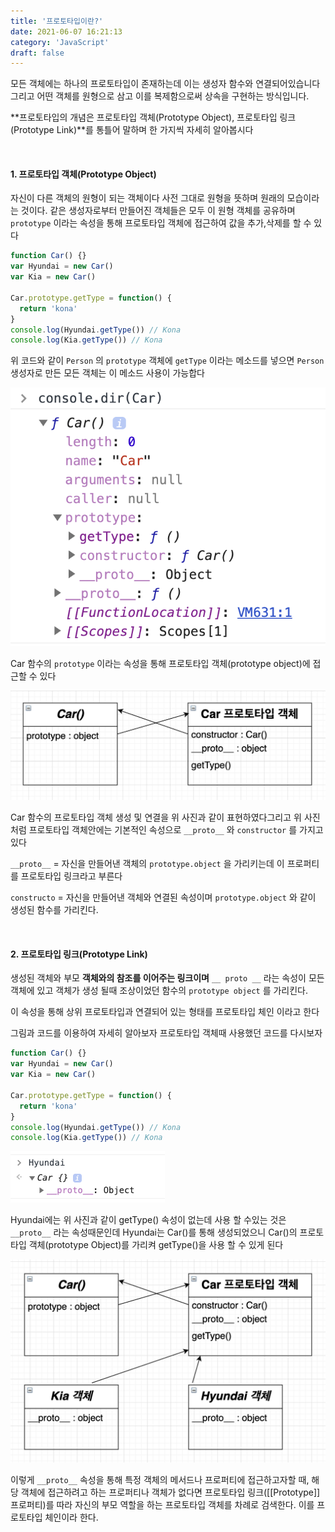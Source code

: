 ```yaml
---
title: '프로토타입이란?'
date: 2021-06-07 16:21:13
category: 'JavaScript'
draft: false
---
```


모든 객체에는 하나의 프로토타입이 존재하는데 이는 생성자 함수와 연결되어있습니다 그리고 어떤 객체를 원형으로 삼고 이를 복제함으로써 상속을 구현하는 방식입니다.

**프로토타입의 개념은 프로토타입 객체(Prototype Object), 프로토타입 링크(Prototype Link)**를 통틀어 말하며 한 가지씩 자세히 알아봅시다

<br>

#### **1. 프로토타입 객체(Prototype Object)**

자신이 다른 객체의 원형이 되는 객체이다 사전 그대로 원형을 뜻하며 원래의 모습이라는 것이다. 같은 생성자로부터 만들어진 객체들은 모두 이 원형 객체를 공유하며 `prototype` 이라는 속성을 통해 프로토타입 객체에 접근하여 값을 추가,삭제를 할 수 있다

```jsx
function Car() {}
var Hyundai = new Car()
var Kia = new Car()

Car.prototype.getType = function() {
  return 'kona'
}
console.log(Hyundai.getType()) // Kona
console.log(Kia.getType()) // Kona
```

위 코드와 같이 `Person` 의 `prototype` 객체에 `getType` 이라는 메소드를 넣으면 `Person` 생성자로 만든 모든 객체는 이 메소드 사용이 가능합다

![](./images/console.png)

Car 함수의 `prototype` 이라는 속성을 통해 프로토타입 객체(prototype object)에 접근할 수 있다

![](./images/11.png)

Car 함수의 프로토타입 객체 생성 및 연결을 위 사진과 같이 표현하였다그리고 위 사진처럼 프로토타입 객체안에는 기본적인 속성으로 `__proto__` 와 `constructor` 를 가지고 있다

`__proto__` = 자신을 만들어낸 객체의 `prototype.object` 을 가리키는데 이 프로퍼티를 프로토타입 링크라고 부른다

`constructo` = 자신을 만들어낸 객체와 연결된 속성이며 `prototype.object` 와 같이 생성된 함수를 가리킨다.

<br>

#### **2. 프로토타입 링크(Prototype Link)**

생성된 객체와 부모 **객체와의 참조를 이어주는 링크이며** `__ proto __` 라는 속성이 모든 객체에 있고 객체가 생성 될때 조상이었던 함수의 `prototype object` 를 가리킨다.

이 속성을 통해 상위 프로토타입과 연결되어 있는 형태를 프로토타입 체인 이라고 한다

그림과 코드를 이용하여 자세히 알아보자 프로토타입 객체때 사용했던 코드를 다시보자

```jsx
function Car() {}
var Hyundai = new Car()
var Kia = new Car()

Car.prototype.getType = function() {
  return 'kona'
}
console.log(Hyundai.getType()) // Kona
console.log(Kia.getType()) // Kona
```

![](./images/22.png)

Hyundai에는 위 사진과 같이 getType() 속성이 없는데 사용 할 수있는 것은 `__proto__` 라는 속성때문인데 Hyundai는 Car()를 통해 생성되었으니 Car()의 프로토타입 객체(prototype Object)를 가리켜 getType()을 사용 할 수 있게 된다

![](./images/33.png)

이렇게 `__proto__` 속성을 통해 특정 객체의 메서드나 프로퍼티에 접근하고자할 때, 해당 객체에 접근하려고 하는 프로퍼티나 객체가 없다면 프로토타입 링크([[Prototype]] 프로퍼티)를 따라 자신의 부모 역할을 하는 프로토타입 객체를 차례로 검색한다. 이를 프로토타입 체인이라 한다.
<br/><br/>
